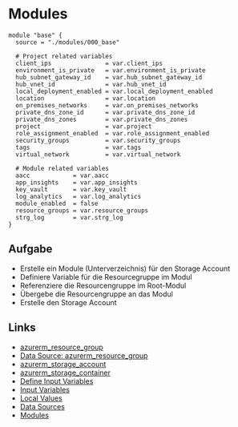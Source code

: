 # Modules

```hcl
module "base" {
  source = "./modules/000_base"

  # Project related variables
  client_ips               = var.client_ips
  environment_is_private   = var.environment_is_private
  hub_subnet_gateway_id    = var.hub_subnet_gateway_id
  hub_vnet_id              = var.hub_vnet_id
  local_deployment_enabled = var.local_deployment_enabled
  location                 = var.location
  on_premises_networks     = var.on_premises_networks
  private_dns_zone_id      = var.private_dns_zone_id
  private_dns_zones        = var.private_dns_zones
  project                  = var.project
  role_assignment_enabled  = var.role_assignment_enabled
  security_groups          = var.security_groups
  tags                     = var.tags
  virtual_network          = var.virtual_network

  # Module related variables
  aacc            = var.aacc
  app_insights    = var.app_insights
  key_vault       = var.key_vault
  log_analytics   = var.log_analytics
  module_enabled  = false
  resource_groups = var.resource_groups
  strg_log        = var.strg_log
}
```

## Aufgabe

* Erstelle ein Module (Unterverzeichnis) für den Storage Account
* Definiere Variable für die Resourcegruppe im Modul
* Referenziere die Resourcengruppe im Root-Modul
* Übergebe die Resourcengruppe an das Modul
* Erstelle den Storage Account

## Links

* [azurerm_resource_group](https://registry.terraform.io/providers/hashicorp/azurerm/latest/docs/resources/resource_group)
* [Data Source: azurerm_resource_group](https://registry.terraform.io/providers/hashicorp/azurerm/latest/docs/data-sources/resource_group)
* [azurerm_storage_account](https://registry.terraform.io/providers/hashicorp/azurerm/latest/docs/resources/storage_account)
* [azurerm_storage_container](https://registry.terraform.io/providers/hashicorp/azurerm/latest/docs/resources/storage_container)
* [Define Input Variables](https://learn.hashicorp.com/tutorials/terraform/azure-variables)
* [Input Variables](https://www.terraform.io/docs/language/values/variables.html)
* [Local Values](https://www.terraform.io/docs/language/values/locals.html)
* [Data Sources](https://www.terraform.io/docs/language/data-sources/index.html)
* [Modules](https://developer.hashicorp.com/terraform/language/modules/develop)
